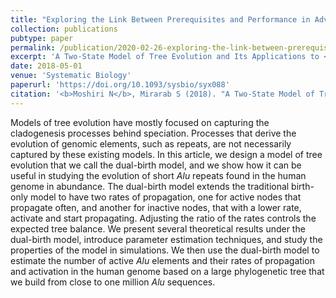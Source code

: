 ```yaml
---
title: "Exploring the Link Between Prerequisites and Performance in Advanced Data Structures"
collection: publications
pubtype: paper
permalink: /publication/2020-02-26-exploring-the-link-between-prerequisites-and-performance-in-advanced-data-structures
excerpt: 'A Two-State Model of Tree Evolution and Its Applications to <i>Alu</i> Retrotransposition'
date: 2018-05-01
venue: 'Systematic Biology'
paperurl: 'https://doi.org/10.1093/sysbio/syx088'
citation: '<b>Moshiri N</b>, Mirarab S (2018). "A Two-State Model of Tree Evolution and Its Applications to <i>Alu</i> Retrotransposition." <i>Systematic Biology</i>. 67(3):475–489. <a href="https://doi.org/10.1093/sysbio/syx088" target="_blank">doi:10.1093/sysbio/syx088</a>'
---
```

Models of tree evolution have mostly focused on capturing the cladogenesis processes behind speciation. Processes that derive the evolution of genomic elements, such as repeats, are not necessarily captured by these existing models. In this article, we design a model of tree evolution that we call the dual-birth model, and we show how it can be useful in studying the evolution of short *Alu* repeats found in the human genome in abundance. The dual-birth model extends the traditional birth-only model to have two rates of propagation, one for active nodes that propagate often, and another for inactive nodes, that with a lower rate, activate and start propagating. Adjusting the ratio of the rates controls the expected tree balance. We present several theoretical results under the dual-birth model, introduce parameter estimation techniques, and study the properties of the model in simulations. We then use the dual-birth model to estimate the number of active *Alu* elements and their rates of propagation and activation in the human genome based on a large phylogenetic tree that we build from close to one million *Alu* sequences.
